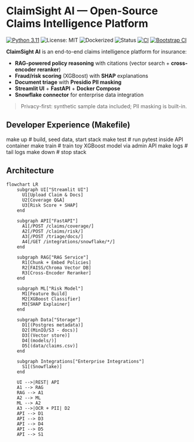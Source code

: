 # ClaimSight AI — Open-Source Claims Intelligence Platform

[![Python 3.11](https://img.shields.io/badge/python-3.11-blue.svg)](https://www.python.org/)
![License: MIT](https://img.shields.io/badge/License-MIT-green.svg)
![Dockerized](https://img.shields.io/badge/docker-ready-informational)
![Status](https://img.shields.io/badge/status-MVP--demo-brightgreen)
[![CI](https://github.com/mikegashash/claimsight-ai/actions/workflows/ci.yml/badge.svg)](https://github.com/<YOUR_GH_USERNAME>/claimsight-ai/actions/workflows/ci.yml)
[![Bootstrap CI](https://github.com/mikegashash/claimsight-ai/actions/workflows/bootstrap.yml/badge.svg)](https://github.com/<YOUR_GH_USERNAME>/claimsight-ai/actions/workflows/bootstrap.yml)

**ClaimSight AI** is an end-to-end claims intelligence platform for insurance:
- **RAG-powered policy reasoning** with citations (vector search + **cross-encoder reranker**)
- **Fraud/risk scoring** (XGBoost) with **SHAP** explanations
- **Document triage** with **Presidio PII masking**
- **Streamlit UI** + **FastAPI** + **Docker Compose**
- **Snowflake connector** for enterprise data integration

> Privacy-first: synthetic sample data included; PII masking is built-in.

## Developer Experience (Makefile)

make up       # build, seed data, start stack
make test     # run pytest inside API container
make train    # train toy XGBoost model via admin API
make logs     # tail logs
make down     # stop stack


## Architecture

```mermaid
flowchart LR
    subgraph UI["Streamlit UI"]
      U1[Upload Claim & Docs]
      U2[Coverage Q&A]
      U3[Risk Score + SHAP]
    end

    subgraph API["FastAPI"]
      A1[/POST /claims/coverage/]
      A2[/POST /claims/risk/]
      A3[/POST /triage/docs/]
      A4[/GET /integrations/snowflake/*/]
    end

    subgraph RAG["RAG Service"]
      R1[Chunk + Embed Policies]
      R2[FAISS/Chroma Vector DB]
      R3[Cross-Encoder Reranker]
    end

    subgraph ML["Risk Model"]
      M1[Feature Build]
      M2[XGBoost Classifier]
      M3[SHAP Explainer]
    end

    subgraph Data["Storage"]
      D1[(Postgres metadata)]
      D2[(MinIO/S3 - docs)]
      D3[(Vector store)]
      D4[(models/)]
      D5[(data/claims.csv)]
    end

    subgraph Integrations["Enterprise Integrations"]
      S1[(Snowflake)]
    end

    UI -->|REST| API
    A1 --> RAG
    RAG --> A1
    A2 --> ML
    ML --> A2
    A3 -->|OCR + PII| D2
    API --> D1
    API --> D3
    API --> D4
    API --> D5
    API --> S1


